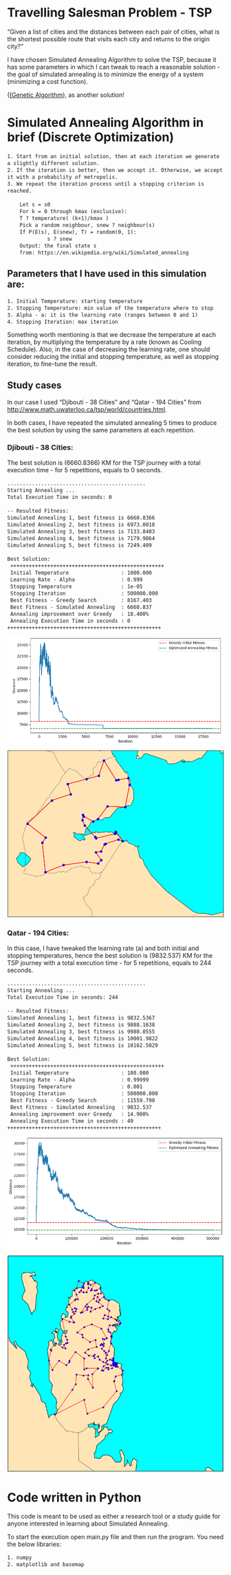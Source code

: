 # Travelling Salesman Problem - TSP
“Given a list of cities and the distances between each pair of cities, what is the shortest possible route that visits each city and returns to the origin city?”

I have chosen Simulated Annealing Algorithm to solve the TSP, because it has some parameters in which I can tweak to reach a reasonable solution - the goal of simulated annealing is to minimize the energy of a system (minimizing a cost function).

 ([(Genetic Algorithm](https://github.com/FawazQutami/Genetic-Algorithm/tree/master)), as another solution!
	
# Simulated Annealing Algorithm in brief (Discrete Optimization)
	1. Start from an initial solution, then at each iteration we generate a slightly different solution. 
	2. If the iteration is better, then we accept it. Otherwise, we accept it with a probability of metropolis.
	3. We repeat the iteration process until a stopping criterion is reached.
	
		Let s = s0
		For k = 0 through kmax (exclusive):
		T ? temperature( (k+1)/kmax )
		Pick a random neighbour, snew ? neighbour(s)
		If P(E(s), E(snew), T) = random(0, 1):
				 s ? snew
		Output: the final state s
		from: https://en.wikipedia.org/wiki/Simulated_annealing
		
## Parameters that I have used in this simulation are:
	1. Initial Temperature: starting temperature 
	2. Stopping Temperature: min value of the temperature where to stop
	3. Alpha - a: it is the learning rate (ranges between 0 and 1)
	4. Stopping Iteration: max iteration 
	
Something worth mentioning is that we decrease the temperature at each iteration, by multiplying the temperature by a rate (known as Cooling Schedule).
Also, in the case of decreasing the learning rate, one should consider reducing the initial and stopping temperature, as well as stopping iteration, to fine-tune the result.

## Study cases 
In our case I used “Djibouti - 38 Cities” and “Qatar - 194 Cities” from http://www.math.uwaterloo.ca/tsp/world/countries.html.

In both cases, I have repeated the simulated annealing 5 times to produce the best solution by using the same parameters at each repetition. 

### Djibouti - 38 Cities:
The best solution is (6660.8366) KM for the TSP journey with a total execution time - for 5 repetitions, equals to 0 seconds.

	.............................................
	Starting Annealing ...
	Total Execution Time in seconds: 0

	-- Resulted Fitness:
	Simulated Annealing 1, best fitness is 6660.8366
	Simulated Annealing 2, best fitness is 6973.0018
	Simulated Annealing 3, best fitness is 7133.8403
	Simulated Annealing 4, best fitness is 7179.9864
	Simulated Annealing 5, best fitness is 7249.409

	Best Solution: 
	 ++++++++++++++++++++++++++++++++++++++++++++++++++
	 Initial Temperature                 : 1000.000
	 Learning Rate - Alpha               : 0.999
	 Stopping Temperature                : 1e-05
	 Stopping Iteration                  : 500000.000
	 Best Fitness - Greedy Search        : 8167.403 
	 Best Fitness - Simulated Annealing  : 6660.837
	 Annealing improvement over Greedy   : 18.400%
	 Annealing Execution Time in seconds : 0
	++++++++++++++++++++++++++++++++++++++++++++++++++
	
![The fitness curves](/images/dj_fitnessCurve.png)

![Best Route](/images/dj_routeCurve.png)

### Qatar - 194 Cities:
In this case, I have tweaked the learning rate (a) and both initial and stopping temperatures, hence the best solution is (9832.537) KM for the TSP journey with a total execution time - for 5 repetitions, equals to 244 seconds.
	
	.............................................
	Starting Annealing ...
	Total Execution Time in seconds: 244

	-- Resulted Fitness:
	Simulated Annealing 1, best fitness is 9832.5367
	Simulated Annealing 2, best fitness is 9888.1638
	Simulated Annealing 3, best fitness is 9980.0555
	Simulated Annealing 4, best fitness is 10001.9822
	Simulated Annealing 5, best fitness is 10162.5029

	Best Solution: 
	 ++++++++++++++++++++++++++++++++++++++++++++++++++
	 Initial Temperature                 : 100.000
	 Learning Rate - Alpha               : 0.99999
	 Stopping Temperature                : 0.001
	 Stopping Iteration                  : 500000.000
	 Best Fitness - Greedy Search        : 11559.790 
	 Best Fitness - Simulated Annealing  : 9832.537
	 Annealing improvement over Greedy   : 14.900%
	 Annealing Execution Time in seconds : 49
	++++++++++++++++++++++++++++++++++++++++++++++++++

![The fitness curves](/images/qa_fitnessCurve.png)

![Best Route](/images/qa_routeCurve.png)
	
# Code written in Python
This code is meant to be used as either a research tool or a study guide for anyone interested in learning about Simulated Annealing.  
 
To start the execution open main.py file and then run the program.
You need the below libraries:

	1. numpy
	2. matplotlib and basemap
 
